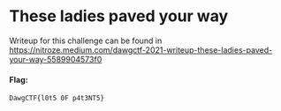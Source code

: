 # These ladies paved your way

Writeup for this challenge can be found in 
https://nitroze.medium.com/dawgctf-2021-writeup-these-ladies-paved-your-way-5589904573f0

#### Flag:
```
DawgCTF{l0t5 0F p4t3NT5}
```
